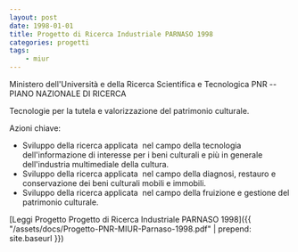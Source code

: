 ```yaml
---
layout: post
date: 1998-01-01
title: Progetto di Ricerca Industriale PARNASO 1998
categories: progetti
tags:
    - miur
---
```


Ministero dell'Università e della Ricerca Scientifica e Tecnologica
PNR -- PIANO NAZIONALE DI RICERCA

Tecnologie per la tutela e valorizzazione del patrimonio culturale.

Azioni chiave:

- Sviluppo della ricerca applicata  nel campo della tecnologia dell'informazione di interesse per i beni culturali e più in generale dell'industria multimediale della cultura.
- Sviluppo della ricerca applicata  nel campo della diagnosi, restauro e conservazione dei beni culturali mobili e immobili.
- Sviluppo della ricerca applicata  nel campo della fruizione e gestione del patrimonio culturale.

[Leggi Progetto Progetto di Ricerca Industriale PARNASO 1998]({{ "/assets/docs/Progetto-PNR-MIUR-Parnaso-1998.pdf" | prepend: site.baseurl }})

